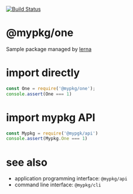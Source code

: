 [![Build Status](https://travis-ci.org/ericprud/mypkg-lerna-container.svg?branch=main)](https://travis-ci.org/ericprud/mypkg-lerna-container)

# @mypkg/one
Sample package managed by [lerna](https://www.npmjs.com/package/lerna)

# import directly

``` js
const One = require('@mypkg/one');
console.assert(One === 1)
```

# import mypkg API

``` js
const Mypkg = require('@mypgk/api')
console.assert(Mypkg.One === 1)
```

# see also
- application programming interface: `@mypkg/api`
- command line interface: `@mypkg/cli`
